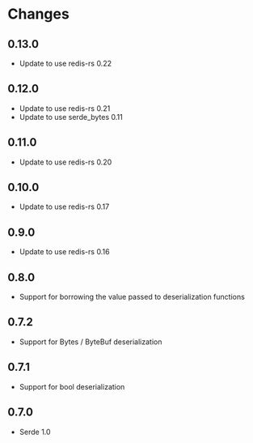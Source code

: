 # Changes

## 0.13.0

- Update to use redis-rs 0.22

## 0.12.0

- Update to use redis-rs 0.21
- Update to use serde_bytes 0.11

## 0.11.0

- Update to use redis-rs 0.20

## 0.10.0

- Update to use redis-rs 0.17

## 0.9.0

- Update to use redis-rs 0.16

## 0.8.0

- Support for borrowing the value passed to deserialization functions

## 0.7.2

- Support for Bytes / ByteBuf deserialization

## 0.7.1

- Support for bool deserialization

## 0.7.0

- Serde 1.0
